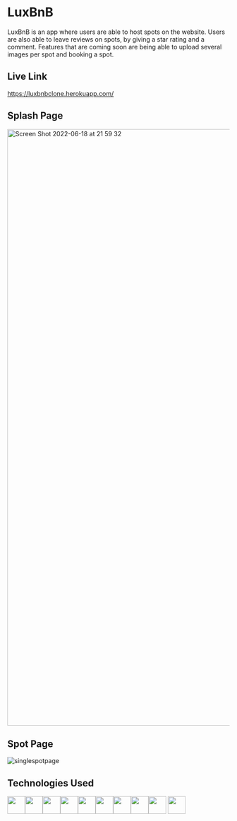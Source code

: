 # LuxBnB

LuxBnB is an app where users are able to host spots on the website.
Users are also able to leave reviews on spots, by giving a star rating and a comment.
Features that are coming soon are being able to upload several images per spot and booking a spot.

## Live Link
https://luxbnbclone.herokuapp.com/

## Splash Page
<img width="1352" alt="Screen Shot 2022-06-18 at 21 59 32" src="https://user-images.githubusercontent.com/95192801/174464052-13707d27-93c5-4b2a-a5dc-3394d570a1ae.png">

## Spot Page
![singlespotpage](https://user-images.githubusercontent.com/95192801/174502554-9900f016-06d6-4176-9dd2-72b765a59858.png)


## Technologies Used

<img src="https://img.shields.io/badge/javascript-%23323330.svg?style=for-the-badge&logo=javascript&logoColor=%23F7DF1E" height=40/><img src="https://camo.githubusercontent.com/a1b2dac5667822ee0d98ae6d799da61987fd1658dfeb4d2ca6e3c99b1535ebd8/68747470733a2f2f696d672e736869656c64732e696f2f62616467652f707974686f6e2d3336373041303f7374796c653d666f722d7468652d6261646765266c6f676f3d707974686f6e266c6f676f436f6c6f723d666664643534" height=40/><img src="https://img.shields.io/badge/html5-%23E34F26.svg?style=for-the-badge&logo=html5&logoColor=white" height=40 /><img src="https://img.shields.io/badge/css3-%231572B6.svg?style=for-the-badge&logo=css3&logoColor=white" height=40/><img src="https://camo.githubusercontent.com/ab4c3c731a174a63df861f7b118d6c8a6c52040a021a552628db877bd518fe84/68747470733a2f2f696d672e736869656c64732e696f2f62616467652f72656163742d2532333230323332612e7376673f7374796c653d666f722d7468652d6261646765266c6f676f3d7265616374266c6f676f436f6c6f723d253233363144414642" height=40/><img src="https://img.shields.io/badge/redux-%23593d88.svg?style=for-the-badge&logo=redux&logoColor=white" height=40/><img src="https://img.shields.io/badge/flask-%23000.svg?style=for-the-badge&logo=flask&logoColor=white" height=40/><img src="https://img.shields.io/badge/AWS-%23FF9900.svg?style=for-the-badge&logo=amazon-aws&logoColor=white" height=40/><img src="https://img.shields.io/badge/docker-%230db7ed.svg?style=for-the-badge&logo=docker&logoColor=white" height=40/> <img src="https://img.shields.io/badge/heroku-%23430098.svg?style=for-the-badge&logo=heroku&logoColor=white" height=40/>
